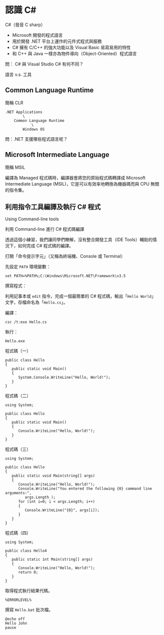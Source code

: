 # 認識 C#

C#（發音 C sharp）

* Microsoft 開發的程式語言
* 用於開發 .NET 平台上運作的元件式程式與服務
* C# 擁有 C/C++ 的強大功能以及 Visual Basic 易寫易用的特性
* 和 C++ 與 Java 一樣亦為物件導向（Object-Oriented）程式語言

問：
C# 與 Visual Studio C# 有何不同？

語言 v.s. 工具

## Common Language Runtime

簡稱 CLR

```
.NET Applications
        \
    Common Language Runtime
            \
        Windows OS
```

問：.NET 支援哪些程式語言呢？

## Microsoft Intermediate Language

簡稱 MSIL

編譯為 Managed 程式碼時，編譯器會將您的原始程式碼轉譯成 Microsoft Intermediate Language (MSIL)，它是可以有效率地轉換為機器碼而與 CPU 無關的指令集。

## 利用指令工具編譯及執行 C# 程式

Using Command-line tools

利用 Command-line 進行 C# 程式碼編譯

透過這個小練習，我們讓同學們瞭解，沒有整合開發工具（IDE Tools）輔助的情況下，如何完成 C# 程式碼的編譯。

打開「命令提示字元」（又稱為終端機、Console 或 Terminal）

先設定 `PATH` 環境變數：

```
set PATH=%PATH%;C:\Windows\Microsoft.NET\Framework\v3.5
```

撰寫程式：

利用記事本或 `edit` 指令，完成一個最簡單的 C# 程式碼，輸出「`Hello World`」文字，存檔命名為「`Hello.cs`」。

編譯：

```
csc /t:exe Hello.cs
```

執行：

```
Hello.exe
```

程式碼（一）

```
public class Hello
{
   public static void Main()
   {
      System.Console.WriteLine("Hello, World!");
   }
}
```

程式碼（二）

```
using System;

public class Hello
{
   public static void Main()
   {
      Console.WriteLine("Hello, World!");
   }
}
```

程式碼（三）

```
using System;

public class Hello
{
   public static void Main(string[] args)
   {
      Console.WriteLine("Hello, World!");
      Console.WriteLine("You entered the following {0} command line arguments:",
         args.Length );
      for (int i=0; i < args.Length; i++)
      {
         Console.WriteLine("{0}", args[i]); 
      }
   }
}
```

程式碼（四）

```
using System;

public class Hello4
{
   public static int Main(string[] args)
   {
      Console.WriteLine("Hello, World!");
      return 0;
   }
}
```

取得程式執行結果代碼。

`%ERRORLEVEL%`

撰寫 `Hello.bat` 批次檔。

```
@echo off
Hello John
pause
```